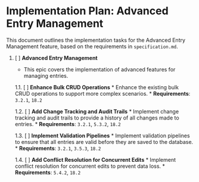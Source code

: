 # Implementation Plan: Advanced Entry Management

This document outlines the implementation tasks for the Advanced Entry Management feature, based on the requirements in `specification.md`.

1.  [ ] **Advanced Entry Management**
    *   This epic covers the implementation of advanced features for managing entries.

    1.1. [ ] **Enhance Bulk CRUD Operations**
        *   Enhance the existing bulk CRUD operations to support more complex scenarios.
        *   **Requirements**: `3.2.1`, `18.2`

    1.2. [ ] **Add Change Tracking and Audit Trails**
        *   Implement change tracking and audit trails to provide a history of all changes made to entries.
        *   **Requirements**: `3.2.1`, `5.3.2`, `18.2`

    1.3. [ ] **Implement Validation Pipelines**
        *   Implement validation pipelines to ensure that all entries are valid before they are saved to the database.
        *   **Requirements**: `3.2.1`, `3.5.3`, `18.2`

    1.4. [ ] **Add Conflict Resolution for Concurrent Edits**
        *   Implement conflict resolution for concurrent edits to prevent data loss.
        *   **Requirements**: `5.4.2`, `18.2`
